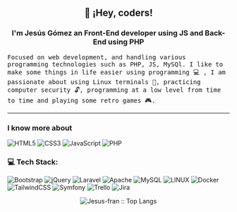   
  <h2 align="center"> 👋 ¡Hey, coders! </h2>  
   <h3 align="center"> I'm Jesús Gómez an Front-End developer using JS and Back-End using PHP</h3>
   
<p style="font-family: monospace;">
  Focused on web development, and handling various programming technologies such as PHP, JS, MySQl. I like to make some things in life easier using programming 💻 , I am passionate about using Linux terminals 🐧, practicing computer security 🔓, programming at a low level from time to time and playing some retro games 🎮.
</p>

<hr>


### I know more about

![HTML5](https://img.shields.io/badge/html5-%23E34F26.svg?style=for-the-badge&logo=html5&logoColor=white)
![CSS3](https://img.shields.io/badge/css3-%231572B6.svg?style=for-the-badge&logo=css3&logoColor=white)
![JavaScript](https://img.shields.io/badge/javascript-%23323330.svg?style=for-the-badge&logo=javascript&logoColor=%23F7DF1E)
![PHP](https://img.shields.io/badge/php-%23777BB4.svg?style=for-the-badge&logo=php&logoColor=white) 

### 💻 Tech Stack:
![Bootstrap](https://img.shields.io/badge/bootstrap-%23563D7C.svg?style=for-the-badge&logo=bootstrap&logoColor=white) 
![jQuery](https://img.shields.io/badge/jquery-%230769AD.svg?style=for-the-badge&logo=jquery&logoColor=white) 
![Laravel](https://img.shields.io/badge/laravel-%23FF2D20.svg?style=for-the-badge&logo=laravel&logoColor=white) 
![Apache](https://img.shields.io/badge/apache-%23D42029.svg?style=for-the-badge&logo=apache&logoColor=white) 
![MySQL](https://img.shields.io/badge/mysql-%2300f.svg?style=for-the-badge&logo=mysql&logoColor=white) 
![LINUX](https://img.shields.io/badge/Linux-FCC624?style=for-the-badge&logo=linux&logoColor=black) 
![Docker](https://img.shields.io/badge/docker-%230db7ed.svg?style=for-the-badge&logo=docker&logoColor=white) 
![TailwindCSS](https://img.shields.io/badge/tailwindcss-%2338B2AC.svg?style=for-the-badge&logo=tailwind-css&logoColor=white) 
![Symfony](https://img.shields.io/badge/symfony-%23000000.svg?style=for-the-badge&logo=symfony&logoColor=white) 
![Trello](https://img.shields.io/badge/Trello-%23026AA7.svg?style=for-the-badge&logo=Trello&logoColor=white) 
![Jira](https://img.shields.io/badge/jira-%230A0FFF.svg?style=for-the-badge&logo=jira&logoColor=white)


   <!--- 
- ⚡ Quick bio: Software developer and a student.  

- 👀 I’m interested in: Software development, mainly the development of mobile and web applications.  

- 🌱 I’m currently learning: Web and mobile development frameworks like Flutter, Laravel and NodeJs.  

- 💞️ I’m looking to collaborate on: Any software development project.  

- 📫 How to reach me: jesusfran.dev@gmail.com.

-->

<p align="center"><img src="https://github-readme-stats-sigma-five.vercel.app/api/top-langs/?username=Jesus-fran&layout=compact&theme=gotham&langs_count=10" alt="Jesus-fran :: Top Langs" /></p>

<!---
Jesus-fran/Jesus-fran is a ✨ special ✨ repository because its `README.md` (this file) appears on your GitHub profile.
You can click the Preview link to take a look at your changes.
--->
